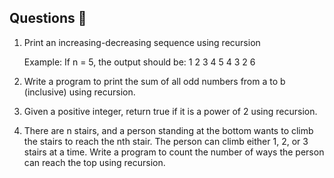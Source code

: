 ## Questions 📝


1. Print an increasing-decreasing sequence using recursion
    
    Example:
    If n = 5, the output should be:
    1 2 3 4 5 4 3 2 6


2. Write a program to print the sum of all odd numbers from a to b (inclusive) using recursion.


3. Given a positive integer, return true if it is a power of 2 using recursion.


4. There are n stairs, and a person standing at the bottom wants to climb the stairs to reach the nth stair. The person can climb either 1, 2, or 3 stairs at a time. Write a program to count the number of ways the person can reach the top using recursion.